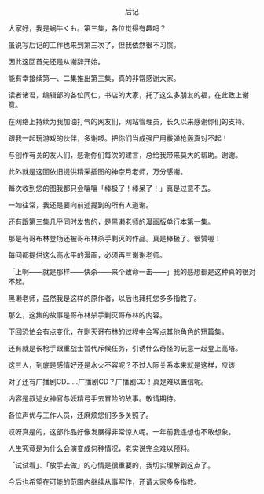 <p align="center">后记</p>

大家好，我是蜗牛くも。第三集，各位觉得有趣吗？

虽说写后记的工作也来到第三次了，但我依然很不习惯。

因此这回首先还是从谢辞开始。

能有幸接续第一、二集推出第三集，真的非常感谢大家。

读者诸君，编辑部的各位同仁，书店的大家，托了这么多朋友的福，在此致上谢意。

在网络上持续为我加油打气的网友们，网站管理员，长久以来感谢你们的支持。

跟我一起玩游戏的伙伴，多谢啰。把你们当成强尸用霰弹枪轰真对不起！

与创作有关的友人们，感谢你们每次的建言，总给我带来莫大的帮助。谢谢。

此外就是这回依旧提供精采插图的神奈月老师，万分感谢。

每次收到您的图我都只会嚷嚷「棒极了！棒呆了！」真是过意不去。

一如往常，我还是要向前述提到的所有人道谢。

还有跟第三集几乎同时发售的，是黑濑老师的漫画版单行本第一集。

那是有哥布林登场还被哥布林杀手剿灭的作品。真是棒极了。很赞喔！

每回都提供这么高水平的漫画，必须再三谢谢老师。

「上啊——就是那样——快杀——来个致命一击——」我的感想都是这种真的很对不起。

黑濑老师，虽然我是这样的原作者，以后也拜托您多多指教了。

那么，这集的故事是哥布林杀手剿灭哥布林的内容。

下回恐怕会有点变化，在剿灭哥布林的过程中会写点其他角色的短篇集。

还有就是长枪手跟重战士暂代斥候任务，引诱什么奇怪的玩意一起登上高塔。

这三人，到底是感情好还是水火不容呢？不过人际关系本来就是这样，应该

对了还有广播剧CD……广播剧CD？广播剧CD！真是难以置信呢。

内容是叙述女神官与妖精弓手去冒险的故事。敬请期待。

各位声优与工作人员，还麻烦您们多多关照了。

哎呀真是的，这部作品好像发展得非常惊人呢。一年前我连想也不敢想象。

人生究竟是为什么会演变成何种情况，老实说完全难以预料。

「试试看」、「放手去做」的心情是很重要的，我切实理解到这点了。

今后也希望在可能的范围内继续从事写作，还请大家多多指教。

